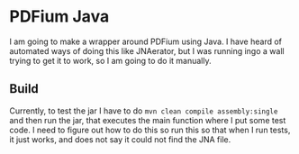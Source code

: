 # PDFium Java
I am going to make a wrapper around PDFium using Java. I have heard of automated ways of doing this like JNAerator, but I was running ingo a wall trying to get it to work, so I am going to do it manually.

## Build
Currently, to test the jar I have to do `mvn clean compile assembly:single` and then run the jar, that executes the main function where I put some test code. I need to figure out how to do this so run this so that when I run tests, it just works, and does not say it could not find the JNA file.